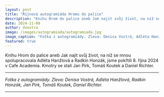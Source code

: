 ```yaml
---
layout: post
title: "Říjnová autogramiáda Hromu do palice"
description: "Knihu Hrom do palice aneb Jak najít svůj život, na níž se mnou spolupracovala Adléta Hanžlová a Radkin Honzák, jsme pokřtili 8. října 2024 v Cafe Academia."
date: 2024-11-09
author: dvostra
image: /images/autogramiada/autogramiada.jpg
image_caption: "Fotka z autogramiády. Zleva: Denisa Vostrá, Adléta Hanžlová, Radkin Honzák, Jan Pirk, Tomáš Koutek, Daniel Richter."
featured: true
---
```


Knihu Hrom do palice aneb Jak najít svůj život, na níž se mnou spolupracovala Adléta Hanžlová a Radkin Honzák, jsme pokřtili 8. října 2024 v Cafe Academia. Kmotry se stali Jan Pirk, Tomáš Koutek a Daniel Richter.

---

<div class="gallery-box">
  <div class="gallery">
    <img src="{{site.baseurl}}/images/autogramiada/autogramiada.jpg" loading="lazy" alt="">
  </div>
  <em>Fotka z autogramiády. Zleva: Denisa Vostrá, Adléta Hanžlová, Radkin Honzák, Jan Pirk, Tomáš Koutek, Daniel Richter.</em>
</div>

---
